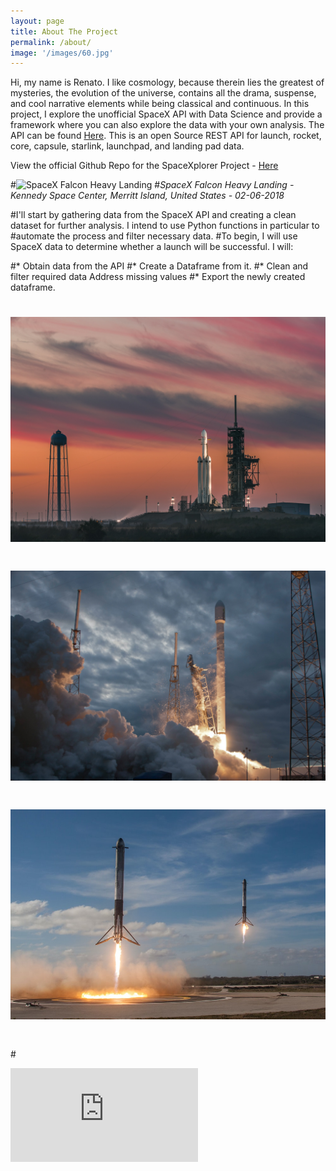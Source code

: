 ```yaml
---
layout: page
title: About The Project
permalink: /about/
image: '/images/60.jpg'
---
```


Hi, my name is Renato. I like cosmology, because therein lies the greatest of mysteries, the evolution of the universe, contains all the drama, suspense, and cool narrative elements while being classical and continuous. In this project, I explore the unofficial SpaceX API with Data Science and provide a framework where you can also explore the data with your own analysis. The API can be found [Here](https://github.com/r-spacex/SpaceX-API). This is an open Source REST API for launch, rocket, core, capsule, starlink, launchpad, and landing pad data.

View the official Github Repo for the SpaceXplorer Project - [Here](https://github.com/renatogusani/spacexplorer)

#![SpaceX Falcon Heavy Landing]({{site.baseurl}}/images/31.jpg)
#*SpaceX Falcon Heavy Landing - Kennedy Space Center, Merritt Island, United States - 02-06-2018*

#I'll start by gathering data from the SpaceX API and creating a clean dataset for further analysis. I intend to use Python functions in particular to #automate the process and filter necessary data.
#To begin, I will use SpaceX data to determine whether a launch will be successful. I will:

#* Obtain data from the API
#* Create a Dataframe from it.
#* Clean and filter required data Address missing values
#* Export the newly created dataframe.

# <div class="gallery-box">
#  <div class="gallery">
#    <img src="/images/29.jpg">
#    <img src="/images/30.jpg">
#    <img src="/images/31.jpg">
#  </div>
#</div>

<p><iframe src="https://www.youtube.com/embed/wbSwFU6tY1c" frameborder="0" allowfullscreen></iframe></p>



